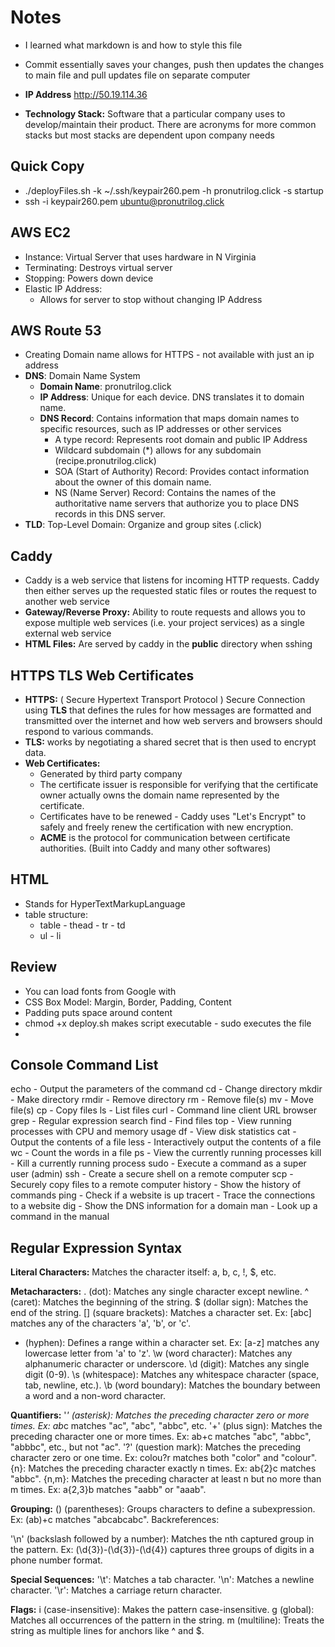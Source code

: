 # Notes
- I learned what markdown is and how to style this file
- Commit essentially saves your changes, push then updates the changes to main file and pull updates file on separate computer

- **IP Address** http://50.19.114.36
- **Technology Stack:** Software that a particular company uses to develop/maintain their product. There are acronyms for more common stacks but most stacks are dependent upon company needs

## Quick Copy
- ./deployFiles.sh -k ~/.ssh/keypair260.pem -h pronutrilog.click -s startup
- ssh -i keypair260.pem ubuntu@pronutrilog.click

## AWS EC2
- Instance: Virtual Server that uses hardware in N Virginia
- Terminating: Destroys virtual server
- Stopping: Powers down device
- Elastic IP Address:
    - Allows for server to stop without changing IP Address
## AWS Route 53
- Creating Domain name allows for HTTPS - not available with just an ip address
- **DNS**: Domain Name System
  - **Domain Name**: pronutrilog.click
  - **IP Address**: Unique for each device. DNS translates it to domain name.
  - **DNS Record**: Contains information that maps domain names to specific resources, such as IP addresses or other services
      - A type record: Represents root domain and public IP Address
      - Wildcard subdomain (*) allows for any subdomain (recipe.pronutrilog.click)
      - SOA (Start of Authority) Record: Provides contact information about the owner of this domain name.
      - NS (Name Server) Record: Contains the names of the authoritative name servers that authorize you to place DNS records in this DNS server.
- **TLD**: Top-Level Domain: Organize and group sites (.click)
## Caddy 
- Caddy is a web service that listens for incoming HTTP requests. Caddy then either serves up the requested static files or routes the request to another web service
- **Gateway/Reverse Proxy:** Ability to route requests and allows you to expose multiple web services (i.e. your project services) as a single external web service
- **HTML Files:** Are served by caddy in the **public** directory when sshing
## HTTPS TLS Web Certificates
- **HTTPS:** ( Secure Hypertext Transport Protocol ) Secure Connection using **TLS** that defines the rules for how messages are formatted and transmitted over the internet and how web servers and browsers should respond to various commands.
- **TLS:** works by negotiating a shared secret that is then used to encrypt data.
- **Web Certificates:**
    - Generated by third party company
    - The certificate issuer is responsible for verifying that the certificate owner actually owns the domain name represented by the certificate.
    - Certificates have to be renewed - Caddy uses "Let's Encrypt" to safely and freely renew the certification with new encryption.
    - **ACME** is the protocol for communication between certificate authorities. (Built into Caddy and many other softwares)
 
## HTML
- Stands for HyperTextMarkupLanguage
- table structure:
    - table - thead - tr - td
    - ul - li

## Review
- You can load fonts from Google with
- CSS Box Model: Margin, Border, Padding, Content
- Padding puts space around content
- chmod +x deploy.sh makes script executable
      - sudo executes the file
- 


## Console Command List
echo - Output the parameters of the command
cd - Change directory
mkdir - Make directory
rmdir - Remove directory
rm - Remove file(s)
mv - Move file(s)
cp - Copy files
ls - List files
curl - Command line client URL browser
grep - Regular expression search
find - Find files
top - View running processes with CPU and memory usage
df - View disk statistics
cat - Output the contents of a file
less - Interactively output the contents of a file
wc - Count the words in a file
ps - View the currently running processes
kill - Kill a currently running process
sudo - Execute a command as a super user (admin)
ssh - Create a secure shell on a remote computer
scp - Securely copy files to a remote computer
history - Show the history of commands
ping - Check if a website is up
tracert - Trace the connections to a website
dig - Show the DNS information for a domain
man - Look up a command in the manual

## Regular Expression Syntax
**Literal Characters:**
Matches the character itself: a, b, c, !, $, etc.

**Metacharacters:**
. (dot): Matches any single character except newline.
^ (caret): Matches the beginning of the string.
$ (dollar sign): Matches the end of the string.
[] (square brackets): Matches a character set. Ex: [abc] matches any of the characters 'a', 'b', or 'c'.
- (hyphen): Defines a range within a character set. Ex: [a-z] matches any lowercase letter from 'a' to 'z'.
\w (word character): Matches any alphanumeric character or underscore.
\d (digit): Matches any single digit (0-9).
\s (whitespace): Matches any whitespace character (space, tab, newline, etc.).
\b (word boundary): Matches the boundary between a word and a non-word character.

**Quantifiers:**
'*' (asterisk): Matches the preceding character zero or more times. Ex: ab*c matches "ac", "abc", "abbc", etc.
'+' (plus sign): Matches the preceding character one or more times. Ex: ab+c matches "abc", "abbc", "abbbc", etc., but not "ac".
'?' (question mark): Matches the preceding character zero or one time. Ex: colou?r matches both "color" and "colour".
{n}: Matches the preceding character exactly n times. Ex: ab{2}c matches "abbc".
{n,m}: Matches the preceding character at least n but no more than m times. Ex: a{2,3}b matches "aabb" or "aaab".

**Grouping:**
() (parentheses): Groups characters to define a subexpression. Ex: (ab)+c matches "abcabcabc".
Backreferences:

'\n' (backslash followed by a number): Matches the nth captured group in the pattern. Ex: (\d{3})-(\d{3})-(\d{4}) captures three groups of digits in a phone number format.

**Special Sequences:**
'\t': Matches a tab character.
'\n': Matches a newline character.
'\r': Matches a carriage return character.

**Flags:**
i (case-insensitive): Makes the pattern case-insensitive.
g (global): Matches all occurrences of the pattern in the string.
m (multiline): Treats the string as multiple lines for anchors like ^ and $.

